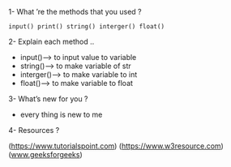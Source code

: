 1- What ’re the methods that you used ?

`input()
print()
string()
interger()
float()`



2- Explain each method ..

- input()--> to input value to variable
- string()--> to make variable of str 
- interger()--> to make variable to int
- float()--> to make variable to float

3- What’s new for you ?

- every thing is new to me 


4- Resources ? 

(https://www.tutorialspoint.com)
(https://www.w3resource.com)
(www.geeksforgeeks)
